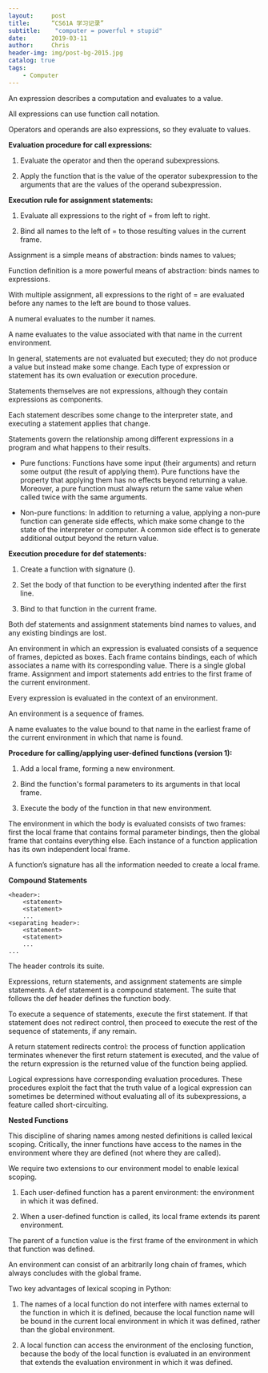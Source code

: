 ```yaml
---
layout:     post
title:      “CS61A 学习记录”
subtitle:    "computer = powerful + stupid"
date:       2019-03-11
author:     Chris
header-img: img/post-bg-2015.jpg
catalog: true
tags:
    - Computer
---
```


An expression describes a computation and evaluates to a value.

All expressions can use function call notation.

Operators and operands are also expressions, so they evaluate to values.

**Evaluation procedure for call expressions:**

1. Evaluate the operator and then the operand subexpressions.

2. Apply the function that is the value of the operator subexpression to
the arguments that are the values of the operand subexpression.

**Execution rule for assignment statements:**

1. Evaluate all expressions to the right of = from left to right.

2. Bind all names to the left of = to those resulting values in the current frame.

Assignment is a simple means of abstraction: binds names to values;

Function definition is a more powerful means of abstraction: binds names to expressions.

With multiple assignment, all expressions to the right of = are evaluated before any names to the left are bound to those values.

A numeral evaluates to the number it names.

A name evaluates to the value associated with that name in the current environment.

In general, statements are not evaluated but executed; they do not produce a value but instead make some change. Each type of expression or statement has its own evaluation or execution procedure.

Statements themselves are not expressions, although they contain expressions as components.

Each statement describes some change to the interpreter state, and executing a statement applies that change.

Statements govern the relationship among different expressions in a program and what happens to their results.

* Pure functions:  Functions have some input (their arguments) and return some output (the result of applying them). Pure functions have the property that applying them has no effects beyond returning a value. Moreover, a pure function must always return the same value when called twice with the same arguments.

* Non-pure functions: In addition to returning a value, applying a non-pure function can generate side effects, which make some change to the state of the interpreter or computer. A common side effect is to generate additional output beyond the return value.

**Execution procedure for def statements:**

1. Create a function with signature <name>(<formal parameters>).

2. Set the body of that function to be everything indented after the first line.

3. Bind <name> to that function in the current frame.
    
Both def statements and assignment statements bind names to values, and any existing bindings are lost. 

An environment in which an expression is evaluated consists of a sequence of frames, depicted as boxes. Each frame contains bindings, each of which associates a name with its corresponding value. There is a single global frame. Assignment and import statements add entries to the first frame of the current environment.

Every expression is evaluated in the context of an environment.

An environment is a sequence of frames.

A name evaluates to the value bound to that name in the earliest frame of the current environment in which that name is found.


**Procedure for calling/applying user-defined functions (version 1):**

1. Add a local frame, forming a new environment.

2. Bind the function's formal parameters to its arguments in that local frame.

3. Execute the body of the function in that new environment.

The environment in which the body is evaluated consists of two frames: first the local frame that contains formal parameter bindings, then the global frame that contains everything else. Each instance of a function application has its own independent local frame.

A function’s signature has all the information needed to create a local frame.

**Compound Statements**

```
<header>:
    <statement>
    <statement>
    ...
<separating header>:
    <statement>
    <statement>
    ...
...
```

The header controls its suite.

Expressions, return statements, and assignment statements are simple statements.
A def statement is a compound statement. The suite that follows the def header defines the function body.

To execute a sequence of statements, execute the first statement. If that statement does not redirect control, then proceed to execute the rest of the sequence of statements, if any remain.

A return statement redirects control: the process of function application terminates whenever the first return statement is executed, and the value of the return expression is the returned value of the function being applied.

Logical expressions have corresponding evaluation procedures. These procedures exploit the fact that the truth value of a logical expression can sometimes be determined without evaluating all of its subexpressions, a feature called short-circuiting.

**Nested Functions**

This discipline of sharing names among nested definitions is called lexical scoping. Critically, the inner functions have access to the names in the environment where they are defined (not where they are called).

We require two extensions to our environment model to enable lexical scoping.

1. Each user-defined function has a parent environment: the environment in which it was defined.

2. When a user-defined function is called, its local frame extends its parent environment.

The parent of a function value is the first frame of the environment in which that function was defined. 

An environment can consist of an arbitrarily long chain of frames, which always concludes with the global frame.

Two key advantages of lexical scoping in Python:

1. The names of a local function do not interfere with names external to the function in which it is defined, because the local function name will be bound in the current local environment in which it was defined, rather than the global environment.

2. A local function can access the environment of the enclosing function, because the body of the local function is evaluated in an environment that extends the evaluation environment in which it was defined.
